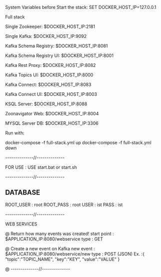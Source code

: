 System Variables before Start the stack:
SET DOCKER_HOST_IP=127.0.0.1

Full stack

Single Zookeeper: $DOCKER_HOST_IP:2181

Single Kafka: $DOCKER_HOST_IP:9092

Kafka Schema Registry: $DOCKER_HOST_IP:8081

Kafka Schema Registry UI: $DOCKER_HOST_IP:8001

Kafka Rest Proxy: $DOCKER_HOST_IP:8082

Kafka Topics UI: $DOCKER_HOST_IP:8000

Kafka Connect: $DOCKER_HOST_IP:8083

Kafka Connect UI: $DOCKER_HOST_IP:8003

KSQL Server: $DOCKER_HOST_IP:8088

Zoonavigator Web: $DOCKER_HOST_IP:8004

MYSQL Server DB: $DOCKER_HOST_IP:3306


Run with:

docker-compose -f full-stack.yml up
docker-compose -f full-stack.yml down


--------------//--------------

FOR USE : USE start.bat or start.sh

--------------//--------------

## DATABASE ##

ROOT_USER : root
ROOT_PASS : root
USER : ist
PASS : ist

--------------//--------------

WEB SERVICES

@ Return how many events was created!
start point : $APPLICATION_IP:8080/webservice
type        : GET

@ Create a new event on Kafka
new event   : $APPLICATION_IP:8080/webservice/new
type        : POST (JSON)
Ex.         :{
             	"topic":"TOPIC_NAME",
             	"key":"KEY",
             	"value":"VALUE"
             }

@
--------------//--------------


